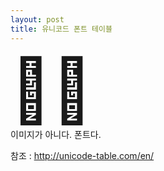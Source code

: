 ```yaml
---
layout: post
title: 유니코드 폰트 테이블
---
```

<div style="font-size:100px;">&#127804;&#127904;</div> 이미지가 아니다. 폰트다.

참조 : http://unicode-table.com/en/
